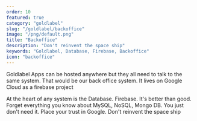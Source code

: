 ```yaml
---
order: 10
featured: true
category: "goldlabel"
slug: "/goldlabel/backoffice"
image: "/png/default.png"
title: "Backoffice"
description: "Don't reinvent the space ship"
keywords: "Goldlabel, Database, Firebase, Backoffice"
icon: "backoffice"
---
```

Goldlabel Apps can be hosted anywhere but they all need to talk to the same system. That would be our back office system. It lives on Google Cloud as a firebase project

At the heart of any system is the Database. Firebase. It's better than good. Forget everything you know about MySQL, NoSQL, Mongo DB. You just don't need it. Place your trust in Google. Don't reinvent the space ship